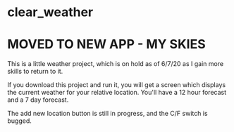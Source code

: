 # clear_weather

# MOVED TO NEW APP - MY SKIES

This is a little weather project, which is on hold as of 6/7/20 as I gain more skills to return to it. 

If you download this project and run it, you will get a screen which displays the current weather for your relative location. You'll have a 12 hour forecast and a 7 day forecast. 

The add new location button is still in progress, and the C/F switch is bugged.
